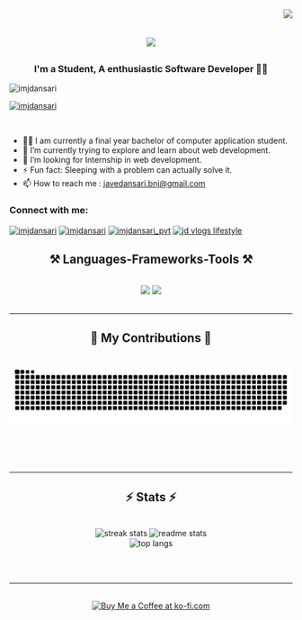 <img align="right" src="https://visitor-badge.laobi.icu/badge?page_id=salesp07.salesp07" />

<h1 align="center">
    <img src="https://readme-typing-svg.herokuapp.com/?font=Righteous&size=35&center=true&vCenter=true&width=500&height=70&duration=4000&lines=Hi+There!+👋;+I'm+Javed+Ansari!;" />
</h1>

<h3 align="center">I'm a Student, A enthusiastic Software Developer 🧑‍💻</h3>

<p align="left"> <img src="https://komarev.com/ghpvc/?username=imjdansari&label=Profile%20views&color=0e75b6&style=flat" alt="imjdansari" /> </p>

<p align="left"> <a href="https://instagram.com/imjdansari" target="blank"><img src="https://img.shields.io/twitter/follow/imjdansari?logo=twitter&style=for-the-badge" alt="imjdansari" /></a> </p>

<br/>

- 👨‍🎓 I am currently a final year bachelor of computer application student.
- 🌱 I’m currently trying to explore and learn about web development.
- 🤔 I’m looking for Internship in web development.
- ⚡ Fun fact: Sleeping with a problem can actually solve it.
- 📫 How to reach me : javedansari.bnj@gmail.com

<h3 align="left">Connect with me:</h3>
<p align="left">
<a href="https://twitter.com/imjdansari" target="blank"><img align="center" src="https://raw.githubusercontent.com/rahuldkjain/github-profile-readme-generator/master/src/images/icons/Social/twitter.svg" alt="imjdansari" height="30" width="40" /></a>
<a href="https://linkedin.com/in/imjdansari" target="blank"><img align="center" src="https://raw.githubusercontent.com/rahuldkjain/github-profile-readme-generator/master/src/images/icons/Social/linked-in-alt.svg" alt="imjdansari" height="30" width="40" /></a>
<a href="https://instagram.com/imjdansari_pvt" target="blank"><img align="center" src="https://raw.githubusercontent.com/rahuldkjain/github-profile-readme-generator/master/src/images/icons/Social/instagram.svg" alt="imjdansari_pvt" height="30" width="40" /></a>
<a href="https://www.youtube.com/c/jd vlogs lifestyle" target="blank"><img align="center" src="https://raw.githubusercontent.com/rahuldkjain/github-profile-readme-generator/master/src/images/icons/Social/youtube.svg" alt="jd vlogs lifestyle" height="30" width="40" /></a>
</p>

<h2 align="center">⚒️ Languages-Frameworks-Tools ⚒️</h2>
<br/>
<div align="center">
    <img src="https://skillicons.dev/icons?i=react,bootstrap,mui,html,css,vscode,github,figma,tailwind,git,r" />
    <img src="https://skillicons.dev/icons?i=nodejs,python,javascript,typescript,express,firebase,mongodb,c,java,nextjs,mysql,flask" /><br>
</div>

<br/>
<hr/>

<div align="center">
  <h2>🐍 My Contributions 🐍</h2>
  <br>
  <img alt="snake eating my contributions" src="https://raw.githubusercontent.com/salesp07/salesp07/output/github-contribution-grid-snake.svg" />
  
  <br/><br/><br/>
</div>

<hr/>

<h2 align="center">⚡ Stats ⚡</h2>
<br>
<div align=center>
  <img width=390 src="https://github-readme-streak-stats-salesp07.vercel.app/?user=salesp07&count_private=true&theme=react&border_radius=10" alt="streak stats"/>
  <img width=390 src="https://github-readme-stats-salesp07.vercel.app/api?username=salesp07&count_private=true&show_icons=true&theme=react&rank_icon=github&border_radius=10" alt="readme stats" />
  <br/>
  <img width=325 align="center" src="https://github-readme-stats-salesp07.vercel.app/api/top-langs/?username=salesp07&hide=HTML&langs_count=8&layout=compact&theme=react&border_radius=10&size_weight=0.5&count_weight=0.5&exclude_repo=github-readme-stats" alt="top langs" />
</div>

<br/><br/>

<hr/>

<br/>

<div align="center">
<a href='https://ko-fi.com/V7V4RAK9C' target='_blank'><img height='64' style='border:0px;height:64px;' src='https://storage.ko-fi.com/cdn/kofi1.png?v=3' border='0' alt='Buy Me a Coffee at ko-fi.com' /></a>
</div>

<br/>

